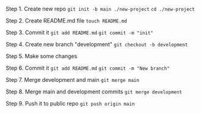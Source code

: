 Step 1. Create new repo 
    `git init -b main ./new-project`
    `cd ./new-project`
    
Step 2. Create README.md file 
    `touch README.md`

Step 3. Commit it 
    `git add README.md`
    `git commit -m "init"`

Step 4. Create new branch "development" 
    `git checkout -b development`

Step 5. Make some changes 

Step 6. Commit it 
    `git add README.md`
    `git commit -m "New branch"`

Step 7. Merge development and main 
    `git merge main`

Step 8. Merge main and development commits 
   `git merge development`

Step 9. Push it to public repo 
    `git push origin main`